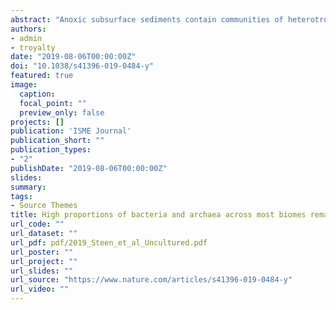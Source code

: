 ```yaml
---
abstract: "Anoxic subsurface sediments contain communities of heterotrophic microorganisms that metabolize organic carbon at extraordinarily slow rates. In order to assess the mechanisms by which subsurface microorganisms access detrital sedimentary organic matter, we measured kinetics of a range of extracellular peptidases in anoxic sediments of the White Oak River estuary, NC. Nine distinct peptidase substrates were enzymatically hydrolyzed at all depths. Potential peptidase activities (Vmax) decreased with increasing sediment depth, although Vmax expressed on a per cell basis was approximately the same at all depths. Half-saturation constants (Km) decreased with depth, indicating peptidases that functioned more efficiently at low substrate concentrations. Potential activities of extracellular peptidases acting on molecules that are enriched in degraded organic matter (D-phenylalanine and L-ornithine) increased relative to enzymes that act on L-phenylalanine, further suggesting microbial community adaptation to access degraded organic matter. Nineteen classes of predicted, exported peptidases were identified in genomic data from the same site, of which genes for class C25 (gingipain-like) peptidases represented more than 40% at each depth. Methionine aminopeptidases, zinc carboxypeptidases, and class S24-like peptidases, which are involved in single-stranded DNA repair, were also abundant. These results suggest a subsurface heterotrophic microbial community that primarily accesses low-quality detrital organic matter via a diverse suite of well-adapted extracellular enzymes."
authors:
- admin
- troyalty
date: "2019-08-06T00:00:00Z"
doi: "10.1038/s41396-019-0484-y"
featured: true
image:
  caption: 
  focal_point: ""
  preview_only: false
projects: []
publication: 'ISME Journal'
publication_short: ""
publication_types:
- "2"
publishDate: "2019-08-06T00:00:00Z"
slides: 
summary: 
tags:
- Source Themes
title: High proportions of bacteria and archaea across most biomes remain uncultured
url_code: ""
url_dataset: ""
url_pdf: pdf/2019_Steen_et_al_Uncultured.pdf
url_poster: ""
url_project: ""
url_slides: ""
url_source: "https://www.nature.com/articles/s41396-019-0484-y"
url_video: ""
---
```


